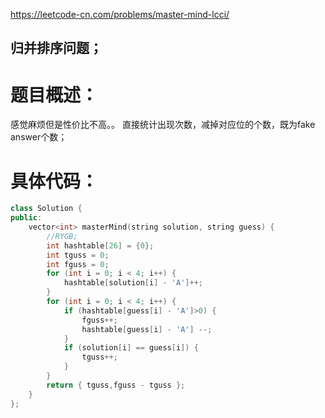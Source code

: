 <https://leetcode-cn.com/problems/master-mind-lcci/>

## 归并排序问题；

# 题目概述：
感觉麻烦但是性价比不高。。
直接统计出现次数，减掉对应位的个数，既为fake answer个数；

# 具体代码：
```C++
class Solution {
public:
    vector<int> masterMind(string solution, string guess) {
        //RYGB;
        int hashtable[26] = {0};
        int tguss = 0;
        int fguss = 0;
        for (int i = 0; i < 4; i++) {
            hashtable[solution[i] - 'A']++;
        }
        for (int i = 0; i < 4; i++) {
            if (hashtable[guess[i] - 'A']>0) {
                fguss++;
                hashtable[guess[i] - 'A'] --;
            }
            if (solution[i] == guess[i]) {
                tguss++;
            }
        }
        return { tguss,fguss - tguss };
    }
};
```
